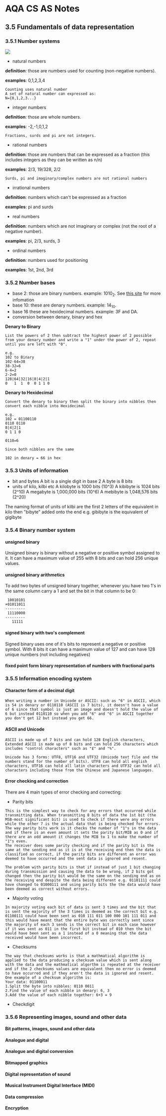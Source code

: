# AQA CS AS Notes

## 3.5 Fundamentals of data representation

### 3.5.1 Number systems
<img src="http://scimathmn.org/stemtc/sites/default/files/images/frameworks/math/8.1.1A/image131.jpg"></img>

+ natural numbers

**definition**: those are numbers used for counting (non-negative numbers).

**examples**: 0,1,2,3,4
``` 
Counting uses natural number
A set of natural number can expressed as:
N={0,1,2,3...}
```

+ integer numbers

**definition**: those are whole numbers.

**examples**: -2,-1,0,1,2
```
Fractions, surds and pi are not integers.
```

+ rational numbers

**definition**: those are numbers that can be expressed as a fraction (this includes integers as they can be written as n/n)

**examples**: 2/3, 19/328, 2/2
```
Surds, pi and imaginary/complex numbers are not rational numbers
```

+ irrational numbers

**definition**: numbers which can't be expressed as a fraction

**examples**: pi and surds

+ real numbers

**definition**: numbers which are not imaginary or complex (not the root of a negative number).

**examples**: pi, 2/3, surds, 3

+ ordinal numbers

**definition**: numbers used for positioning

**examples**: 1st, 2nd, 3rd

### 3.5.2 Number bases
+ base 2: those are binary numbers. example: 1010<sub>2</sub>. See [this site](https://bournetocode.com/projects/AQA_AS_Theory/pages/3-5.html) for more infomation
+ base 10: these are denary numbers. example: 14<sub>10</sub>.
+ base 16 these are hexidecimal numbers. example: 3F and DA.
+ conversion between denary, binary and hex

**Denary to Binary**
```
List the powers of 2 then subtract the highest power of 2 possible from your denary number and write a "1" under the power of 2, repeat until you are left with "0".

e.g.
102 to Binary
102-64=38
38-32=6
6-4=2
2-2=0
128|64|32|16|8|4|2|1
0	1  1  0  0 1 1 0
```
**Denary to Hexidecimal**
```
Convert the denary to binary then split the binary into nibbles then convert each nibble into Hexidecimal

e.g.
102 = 01100110
0110 0110
8|4|2|1
0 1 1 0

0110=6

Since both nibbles are the same

102 in denary = 66 in hex
```

### 3.5.3 Units of information
+ bit and bytes
A bit is a single digit in base 2
A byte is 8 bits
+ units of kilo, kilbi etc
A kilobyte is 1000 bits (10^3)
A kibibyte is 1024 bits (2^10)
A megabyte is 1,000,000 bits (10^6)
A mebibyte is 1,048,576 bits (2^20) 

The naming format of units of kilbi are the first 2 letters of the equivalent in kilo then "bibyte" added onto the end e.g. gibibyte is the equivalent of gigibyte

### 3.5.4 Binary number system

#### unsigned binary
Unsigned binary is binary without a negative or positive symbol assigned to it. It can have a maximum value of 255 with 8 bits and can hold 256 unique values.
#### unsigned binary arithmetics
To add two bytes of unsigned binary together, whenever you have two 1's in the same column carry a 1 and set the bit in that column to be 0:
```
 10010101
+01011011
---------
 11110000
---------
   11111
```
#### signed binary with two's complement
Signed binary uses one of it's bits to represent a negative or positive symbol.
With 8 bits it can have a maximum value of 127 and can have 128 unique numbers (not including negatives)
#### fixed point form binary representation of numbers with fractional parts

### 3.5.5 Information encoding system

#### Character form of a decimal digit
```
When writing a number in Unicode or ASCII: such as "6" in ASCII, which is 54 in denary or 0110110 (ASCII is 7 bits), it doesn't have a value of 6 since that symbol is just an image and doesn't hold the value of 6 but instead 0110110 so when you add "6" and "6" in ASCII together you don't get 12 but instead you get 66.
```

#### ASCII and Unicode
```
ASCII is made up of 7 bits and can hold 128 English characters, Extended ASCII is made up of 8 bits and can hold 256 characters which includes "control characters" such as "£" and "%".

Unicode has 3 forms: UTF8, UTF16 and UTF32 (Unicode text file and the numbers stand for the number of bits). UTF8 can hold all english characters, UTF16 can hold all latin characters and UTF32 can hold all characters including those from the Chinese and Japanese languages.
```
#### Error checking and correction
There are 4 main types of error checking and correcting:
+ Parity bits
```
This is the simplest way to check for any errors that occurred while transmitting data. When transmitting 8 bits of data the 1st bit (the MSB-most significant bit) is used to check if there were any errors while the other 7 is the actual data that is being checked for errors.
The way parity bits work is it checks the number of "1"s in the data and if there is an even amount it sets the parity bit/MIB as 0 and if there are an odd amount it changes the MIB to 1 to make the number of "1"s even.
The receiver does some parity checking and if the parity bit is the same at the sending end as it is at the receiving end then the data is classified as correct, if the parity bits are different an error was deemed to have occurred and the sent data is ignored and resent.

The problem with parity bits is that if instead of just 1 bit changing during transmission and causing the data to be wrong, if 2 bits got changed then the parity bit would be the same on the sending end as on the receiving end despite the data being different e.g. 01101111 could have changed to 01000111 and using parity bits the the data would have been deemed as correct without errors.
```
+ Majority voting
```
In majority voting each bit of data is sent 3 times and the bit that is sent the majority of the 3 times is deemed as the correct bit e.g. 01100111 could have been sent as 010 111 011 100 000 101 111 011 and this would have meant that the entire byte was correctly sent since the majority of each 3 sends is the correct bit in each case however if it was sent as 011 in the first bit instead of 010 then the bit would have been sent as a 1 instead of a 0 meaning that the data received would have been incorrect.
``` 
+ Checksums
```
The way that checksums works is that a mathmatical algorithm is applied to the data producing a checksum value which is sent along with the data and the mathmatical algorthm is repeated at the receiver and if the 2 checksums values are equivalent then no error is deemed to have occurred and if they aren't the data is ignored and resent.
One example of a checksum algorithm is:
Your data: 01100011
1.Split the byte into nibbles: 0110 0011
2.Find the value of each nibble in denary: 6, 3
3.Add the value of each nibble together: 6+3 = 9
```
+ Checkdigit

### 3.5.6 Representing images, sound and other data

#### Bit patterns, images,  sound  and other  data
#### Analogue and digital
#### Analogue and digital conversion
#### Bitmapped graphics
#### Digital representation of sound
#### Musical Instrument Digital Interface (MIDI)
#### Data compression
#### Encryption
